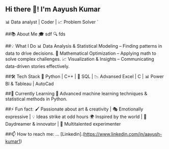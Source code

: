 ## Hi there 👋! I'm Aayush Kumar
📊 Data analyst | Coder | 📈 Problem Solver `


##📚 About Me
🎓 sdf
🔍 fds


##💡 What I Do
📊 Data Analysis & Statistical Modeling – Finding patterns in data to drive decisions.
🧠 Mathematical Optimization – Applying math to solve complex challenges.
📈 Visualization & Insights – Communicating data-driven stories effectively.


##🛠️ Tech Stack
🐍 Python | C++ | 📂 SQL | 📉 Advansed Excel | C | 📊 Power BI & Tableau | AutoCad


##🌱 Currently Learning
🚀 Advanced machine learning techniques & statistical methods in Python.


##⚡ Fun fact:
🖌️ Passionate about art & creativity | 🎭 Emotionally expressive | 💡 Ideas strike at odd hours 🌍 Inspired by the world | 🧐 Daydreamer & innovator | 🎵 Multitalented experimenter


##📫 How to reach me: ... [Linkedin].(https://www.linkedin.com/in/aayush-kumar1) 

